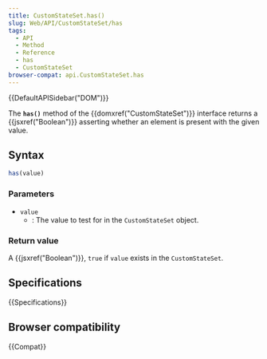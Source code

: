 ```yaml
---
title: CustomStateSet.has()
slug: Web/API/CustomStateSet/has
tags:
  - API
  - Method
  - Reference
  - has
  - CustomStateSet
browser-compat: api.CustomStateSet.has
---
```

{{DefaultAPISidebar("DOM")}}

The **`has()`** method of the {{domxref("CustomStateSet")}} interface returns a {{jsxref("Boolean")}} asserting whether an element is present with the given value.

## Syntax

```js
has(value)
```

### Parameters

- `value`
  - : The value to test for in the `CustomStateSet` object.

### Return value

A {{jsxref("Boolean")}}, `true` if `value` exists in the `CustomStateSet`.

## Specifications

{{Specifications}}

## Browser compatibility

{{Compat}}
